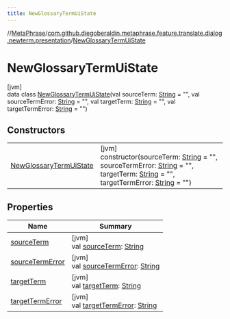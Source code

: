 ```yaml
---
title: NewGlossaryTermUiState
---
```

//[MetaPhrase](../../../index.html)/[com.github.diegoberaldin.metaphrase.feature.translate.dialog.newterm.presentation](../index.html)/[NewGlossaryTermUiState](index.html)



# NewGlossaryTermUiState



[jvm]\
data class [NewGlossaryTermUiState](index.html)(val sourceTerm: [String](https://kotlinlang.org/api/latest/jvm/stdlib/kotlin/-string/index.html) = &quot;&quot;, val sourceTermError: [String](https://kotlinlang.org/api/latest/jvm/stdlib/kotlin/-string/index.html) = &quot;&quot;, val targetTerm: [String](https://kotlinlang.org/api/latest/jvm/stdlib/kotlin/-string/index.html) = &quot;&quot;, val targetTermError: [String](https://kotlinlang.org/api/latest/jvm/stdlib/kotlin/-string/index.html) = &quot;&quot;)



## Constructors


| | |
|---|---|
| [NewGlossaryTermUiState](-new-glossary-term-ui-state.html) | [jvm]<br>constructor(sourceTerm: [String](https://kotlinlang.org/api/latest/jvm/stdlib/kotlin/-string/index.html) = &quot;&quot;, sourceTermError: [String](https://kotlinlang.org/api/latest/jvm/stdlib/kotlin/-string/index.html) = &quot;&quot;, targetTerm: [String](https://kotlinlang.org/api/latest/jvm/stdlib/kotlin/-string/index.html) = &quot;&quot;, targetTermError: [String](https://kotlinlang.org/api/latest/jvm/stdlib/kotlin/-string/index.html) = &quot;&quot;) |


## Properties


| Name | Summary |
|---|---|
| [sourceTerm](source-term.html) | [jvm]<br>val [sourceTerm](source-term.html): [String](https://kotlinlang.org/api/latest/jvm/stdlib/kotlin/-string/index.html) |
| [sourceTermError](source-term-error.html) | [jvm]<br>val [sourceTermError](source-term-error.html): [String](https://kotlinlang.org/api/latest/jvm/stdlib/kotlin/-string/index.html) |
| [targetTerm](target-term.html) | [jvm]<br>val [targetTerm](target-term.html): [String](https://kotlinlang.org/api/latest/jvm/stdlib/kotlin/-string/index.html) |
| [targetTermError](target-term-error.html) | [jvm]<br>val [targetTermError](target-term-error.html): [String](https://kotlinlang.org/api/latest/jvm/stdlib/kotlin/-string/index.html) |

